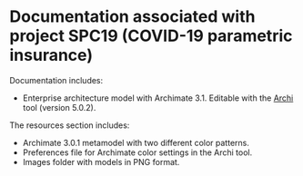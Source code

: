 # Documentation associated with project SPC19 (COVID-19 parametric insurance)

Documentation includes:

* Enterprise architecture model with Archimate 3.1. Editable with the [Archi](https://www.archimatetool.com/) tool (version 5.0.2).

The resources section includes:

* Archimate 3.0.1 metamodel with two different color patterns.
* Preferences file for Archimate color settings in the Archi tool.
* Images folder with models in PNG format.
